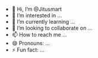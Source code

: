 - 👋 Hi, I’m @Jitusmart
- 👀 I’m interested in ...
- 🌱 I’m currently learning ...
- 💞️ I’m looking to collaborate on ...
- 📫 How to reach me ...
- 😄 Pronouns: ...
- ⚡ Fun fact: ...

<!---
Jitusmart/Jitusmart is a ✨ special ✨ repository because its `README.md` (this file) appears on your GitHub profile.
You can click the Preview link to take a look at your changes.
--->
